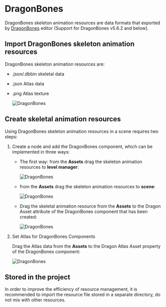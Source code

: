 # DragonBones

DragonBones skeleton animation resources are data formats that exported by [DragonBones](http://dragonbones.com/) editor (Support for DragonBones v5.6.2 and below).

## Import DragonBones skeleton animation resources

DragonBones skeleton animation resources are:

- .json/.dbbin skeletal data
- .json Atlas data
- .png Atlas texture

  ![DragonBones](dragonbones/import.png)

## Create skeletal animation resources

Using DragonBones skeleton animation resources in a scene requires two steps:

1. Create a node and add the DragonBones component, which can be implemented in three ways:

    - The first way: from the **Assets** drag the skeleton animation resources to **level manager**:

      ![DragonBones](dragonbones/create_1.png)

    - from the **Assets** drag the skeleton animation resources to **scene**:

      ![DragonBones](dragonbones/create_2.png)

    - Drag the skeletal animation resource from the **Assets** to the Dragon Asset attribute of the DragonBones component that has been created:

      ![DragonBones](dragonbones/create_3.png)

2. Set Atlas for DragonBones Components

    Drag the Atlas data from the **Assets** to the Dragon Atlas Asset property of the DragonBones component:

      ![DragonBones](dragonbones/set_atlas.png)

## Stored in the project

In order to improve the efficiency of resource management, it is recommended to import the resource file stored in a separate directory, do not mix with other resources.
